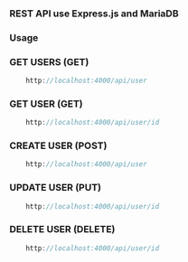 ### REST API use Express.js and MariaDB
### Usage
### GET USERS (GET)
```js
    http://localhost:4000/api/user
```
###
### GET USER (GET)

```js
    http://localhost:4000/api/user/id
```
###
### CREATE USER (POST)
```js
    http://localhost:4000/api/user
```
###
### UPDATE USER (PUT)

```js
    http://localhost:4000/api/user/id
```
###
### DELETE USER (DELETE)

```js
    http://localhost:4000/api/user/id
```